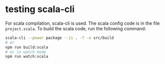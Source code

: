 # testing scala-cli

For scala compilation, scala-cli is used. The scala config code is in the file
`project.scala`. To build the scala code, run the following command:

```bash
scala-cli --power package --js . -f -o src/build
# or
npm run build:scala
# or in watch mode
npm run watch:scala
```
